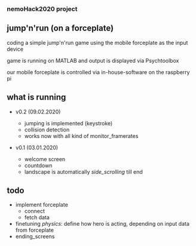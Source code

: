 ### nemoHack2020 project
## jump'n'run (on a forceplate)

coding a simple jump'n'run game using the mobile forceplate as the input device

game is running on MATLAB and output is displayed via Psychtoolbox

our mobile forceplate is controlled via in-house-software on the raspberry pi

## what is running
 - v0.2 (09.02.2020)
   - jumping is implemented (keystroke)
   - collision detection
   - works now with all kind of monitor_framerates

 - v0.1 (03.01.2020)
   - welcome screen
   - countdown
   - landscape is automatically *side_scrolling* till end

## todo
 - implement forceplate
   - connect
   - fetch data
 - finetuning *physics*: define how hero is acting, depending on input data from forceplate
 - ending_screens

